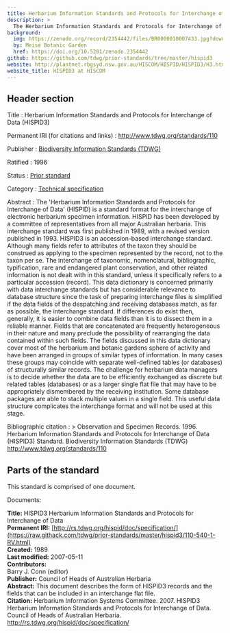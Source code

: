 ```yaml
---
title: Herbarium Information Standards and Protocols for Interchange of Data (HISPID3)
description: >
  The Herbarium Information Standards and Protocols for Interchange of Data (HISPID) is a standard format for the interchange of electronic herbarium specimen information.
background:
  img: https://zenodo.org/record/2354442/files/BR0000010007433.jpg?download=1
  by: Meise Botanic Garden
  href: https://doi.org/10.5281/zenodo.2354442
github: https://github.com/tdwg/prior-standards/tree/master/hispid3
website: http://plantnet.rbgsyd.nsw.gov.au/HISCOM/HISPID/HISPID3/H3.html
website_title: HISPID3 at HISCOM
---
```


## Header section

Title
: Herbarium Information Standards and Protocols for Interchange of Data (HISPID3)

Permanent IRI (for citations and links)
: <http://www.tdwg.org/standards/110>

Publisher
: [Biodiversity Information Standards (TDWG)](https://www.tdwg.org/)

Ratified
: 1996

Status
: [Prior standard](https://www.tdwg.org/standards/status-and-categories/)

Category
: [Technical specification](https://www.tdwg.org/standards/status-and-categories/#categories%20of%20tdwg%20standards_1)

Abstract
: The 'Herbarium Information Standards and Protocols for Interchange of Data' (HISPID) is a standard format for the interchange of electronic herbarium specimen information. HISPID has been developed by a committee of representatives from all major Australian herbaria. This interchange standard was first published in 1989, with a revised version published in 1993. HISPID3 is an accession-based interchange standard. Although many fields refer to attributes of the taxon they should be construed as applying to the specimen represented by the record, not to the taxon per se. The interchange of taxonomic, nomenclatural, bibliographic, typification, rare and endangered plant conservation, and other related information is not dealt with in this standard, unless it specifically refers to a particular accession (record). This data dictionary is concerned primarily with data interchange standards but has considerable relevance to database structure since the task of preparing interchange files is simplified if the data fields of the despatching and receiving databases match, as far as possible, the interchange standard. If differences do exist then, generally, it is easier to combine data fields than it is to dissect them in a reliable manner. Fields that are concatenated are frequently heterogeneous in their nature and many preclude the possibility of rearranging the data contained within such fields. The fields discussed in this data dictionary cover most of the herbarium and botanic gardens sphere of activity and have been arranged in groups of similar types of information. In many cases these groups may coincide with separate well-defined tables (or databases) of structurally similar records. The challenge for herbarium data managers is to decide whether the data are to be efficiently exchanged as discrete but related tables (databases) or as a larger single flat file that may have to be appropriately dismembered by the receiving institution. Some database packages are able to stack multiple values in a single field. This useful data structure complicates the interchange format and will not be used at this stage.

Bibliographic citation
: > Observation and Specimen Records. 1996. Herbarium Information Standards and Protocols for Interchange of Data (HISPID3) Standard. Biodiversity Information Standards (TDWG) http://www.tdwg.org/standards/110

## Parts of the standard

This standard is comprised of one document. 

Documents:

**Title:** HISPID3 Herbarium Information Standards and Protocols for Interchange of Data <br/>
**Permanent IRI:** [http://rs.tdwg.org/hispid/doc/specification/](https://raw.githack.com/tdwg/prior-standards/master/hispid3/110-540-1-RV.html) <br/>
**Created:** 1989 <br/>
**Last modified:** 2007-05-11 <br/>
**Contributors:** <br/>
Barry J. Conn (editor) <br/>
**Publisher:** Council of Heads of Australian Herbaria <br/>
**Abstract:** This document describes the form of HISPID3 records and the fields that can be included in an interchange flat file. <br/>
**Citation:** Herbarium Information Systems Committee. 2007. HISPID3 Herbarium Information Standards and Protocols for Interchange of Data. Council of Heads of Australian Herbaria. http://rs.tdwg.org/hispid/doc/specification/


